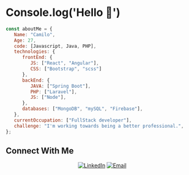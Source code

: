 # Console.log('Hello 👋')

```javascript
const aboutMe = {
   Name: "Camilo",
   Age: 27,
   code: [Javascript, Java, PHP],
   technologies: {
      frontEnd: {
         JS: ["React", "Angular"],
         CSS: ["Bootstrap", "scss"]
      },
      backEnd: {
         JAVA: ["Spring Boot"],
         PHP: ["Laravel"],
         JS: ["Node"],
      },
      databases: ["MongoDB", "mySQL", "Firebase"],
   },
   currentOccupation: ["FullStack developer"],
   challenge: "I'm working towards being a better professional.",
};
```

## Connect With Me

<p align="center">
<a href="https://www.linkedin.com/in/camilo-pg/" target="_blank"><img alt="LinkedIn" src="https://img.shields.io/badge/LinkedIn-@camilopg-blue?style=flat&logo=linkedin"></a>
<a href="mailto:cpachecogiancaspero@gmail.com"><img alt="Email" src="https://img.shields.io/badge/Email-cpachecogiancaspero@gmail.com-blue?style=flat&logo=gmail"></a>
</p>
